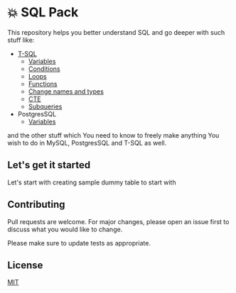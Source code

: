 # :collision: SQL Pack
This repository helps you better understand SQL and go deeper with such stuff like:
* [T-SQL](https://github.com/mikolajs123/SQL_Pack/tree/master/T-SQL)
  * [Variables](https://github.com/mikolajs123/SQL_Pack/tree/master/T-SQL/1.%20Variables)
  * [Conditions](https://github.com/mikolajs123/SQL_Pack/tree/master/T-SQL/2.%20Conditions)
  * [Loops](https://github.com/mikolajs123/SQL_Pack/tree/master/T-SQL/3.%20Loops)
  * [Functions](https://github.com/mikolajs123/SQL_Pack/tree/master/T-SQL/4.%20Functions)
  * [Change names and types](https://github.com/mikolajs123/SQL_Pack/tree/master/T-SQL/5.%20Change%20and%20Check)
  * [CTE](https://github.com/mikolajs123/SQL_Pack/tree/master/T-SQL/6.%20CTE)
  * [Subqueries](https://github.com/mikolajs123/SQL_Pack/tree/master/T-SQL/7.%20Subqueries)
* PostgresSQL
  * [Variables](https://github.com/mikolajs123/SQL_Pack/tree/master/T-SQL/1.%20Variables)

and the other stuff which You need to know to freely make anything You wish to do in
MySQL, PostgresSQL and T-SQL as well.

## Let's get it started
Let's start with creating sample dummy table to start with

## Contributing
Pull requests are welcome. For major changes, please open an issue first to discuss what you would like to change.

Please make sure to update tests as appropriate.

## License
[MIT](https://choosealicense.com/licenses/mit/)
